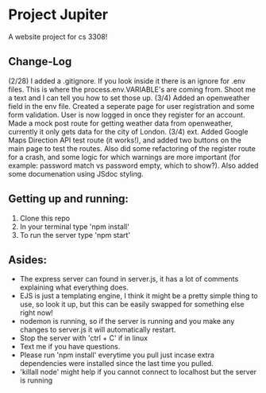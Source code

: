 # Project Jupiter

A website project for cs 3308!

## Change-Log
(2/28) I added a .gitignore. If you look inside it there is an ignore for .env files. This is where the process.env.VARIABLE's are coming from. Shoot me a text and I can tell you how to set    those up.
(3/4) Added an openweather field in the env file. Created a seperate page for user registration and some form validation. User is now logged in once they register for an account. Made a mock 
post route for getting weather data from openweather, currently it only gets data for the city of London.
(3/4) ext. Added Google Maps Direction API test route (it works!), and added two buttons on the main page to test the routes.
Also did some refactoring of the register route for a crash,
and some logic for which warnings are more important (for example: password match vs password empty, which to show?). Also added
some documenation using JSdoc styling.

## Getting up and running:
1. Clone this repo
2. In your terminal type 'npm install'
3. To run the server type 'npm start'

## Asides:
* The express server can found in server.js, it has a lot of comments explaining what everything does.
* EJS is just a templating engine, I think it might be a pretty simple thing to use, so look it up, but this can be easily swapped for something else right now!
* nodemon is running, so if the server is running and you make any changes to server.js it will automatically restart.
* Stop the server with 'ctrl + C' if in linux
* Text me if you have questions.
* Please run 'npm install' everytime you pull just incase extra dependencies were installed since the last time you pulled.
* 'killall node' might help if you cannot connect to localhost but the server is running
